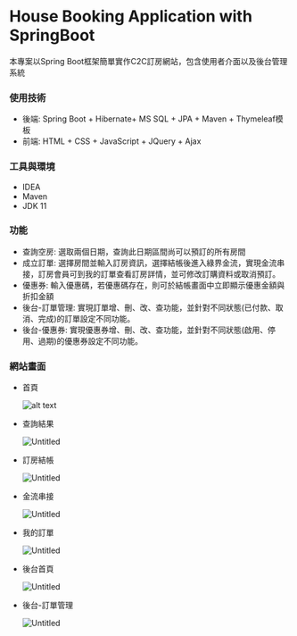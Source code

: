 # House Booking Application with SpringBoot

本專案以Spring Boot框架簡單實作C2C訂房網站，包含使用者介面以及後台管理系統

### 使用技術

- 後端: Spring Boot + Hibernate+  MS SQL + JPA + Maven + Thymeleaf模板
- 前端: HTML + CSS + JavaScript + JQuery + Ajax

### 工具與環境

- IDEA
- Maven
- JDK 11

### 功能

- 查詢空房: 選取兩個日期，查詢此日期區間尚可以預訂的所有房間
- 成立訂單: 選擇房間並輸入訂房資訊，選擇結帳後進入綠界金流，實現金流串接，訂房會員可到我的訂單查看訂房詳情，並可修改訂購資料或取消預訂。
- 優惠券: 輸入優惠碼，若優惠碼存在，則可於結帳畫面中立即顯示優惠金額與折扣金額
- 後台-訂單管理:  實現訂單增、刪、改、查功能，並針對不同狀態(已付款、取消、完成)的訂單設定不同功能。
- 後台-優惠券: 實現優惠券增、刪、改、查功能，並針對不同狀態(啟用、停用、過期)的優惠券設定不同功能。

### 網站畫面

- 首頁
    
    ![alt text](https://github.com/yuhswang/HouseShip.git/blob/master/showViews/01.png?raw=true)
    
- 查詢結果
    
    ![Untitled](House%20Booking%20Application%20with%20SpringBoot%203e1324a9859b4daabb044bab4209bc96/Untitled%201.png)
    
- 訂房結帳
    
    ![Untitled](House%20Booking%20Application%20with%20SpringBoot%203e1324a9859b4daabb044bab4209bc96/Untitled%202.png)
    
- 金流串接
    
    ![Untitled](House%20Booking%20Application%20with%20SpringBoot%203e1324a9859b4daabb044bab4209bc96/Untitled%203.png)
    
- 我的訂單
    
    ![Untitled](House%20Booking%20Application%20with%20SpringBoot%203e1324a9859b4daabb044bab4209bc96/Untitled%204.png)
    
- 後台首頁
    
    ![Untitled](House%20Booking%20Application%20with%20SpringBoot%203e1324a9859b4daabb044bab4209bc96/Untitled%205.png)
    
- 後台-訂單管理
    
    ![Untitled](House%20Booking%20Application%20with%20SpringBoot%203e1324a9859b4daabb044bab4209bc96/Untitled%206.png)
    

###

